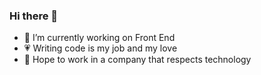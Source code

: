 ### Hi there 👋

<!--
**allenpzx/allenpzx** is a ✨ _special_ ✨ repository because its `README.md` (this file) appears on your GitHub profile.

Here are some ideas to get you started:

- 🔭 I’m currently working on ...
- 🌱 I’m currently learning ...
- 👯 I’m looking to collaborate on ...
- 🤔 I’m looking for help with ...
- 💬 Ask me about ...
- 📫 How to reach me: 
- 😄 Pronouns: ...
- ⚡ Fun fact: ...

- 🏫 I’m currently learning PWA, threejs
- 💻 I'm also very interested in the server in the study
-->

- 💼 I’m currently working on Front End
- 💗 Writing code is my job and my love
- 🙆 Hope to work in a company that respects technology

